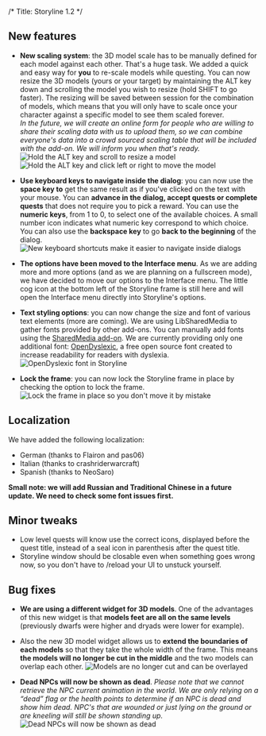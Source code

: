 /*
Title: Storyline 1.2
*/

## New features

- **New scaling system**: the 3D model scale has to be manually defined for each model against each other. That's a huge task. We added a quick and easy way for **you** to re-scale models while questing. You can now resize the 3D models (yours or your target) by maintaining the ALT key down and scrolling the model you wish to resize (hold SHIFT to go faster). The resizing will be saved between session for the combination of models, which means that you will only have to scale once your character against a specific model to see them scaled forever.  
 _In the future, we will create an online form for people who are willing to share their scaling data with us to upload them, so we can combine everyone's data into a crowd sourced scaling table that will be included with the add-on. We will inform you when that's ready._  
![Hold the ALT key and scroll to resize a model](http://totalrp3.info/documentation/changelogs/1_2_scaling_1.png) 
![Hold the ALT key and click left or right to move the model](http://totalrp3.info/documentation/changelogs/1_2_scaling_3.png)

- **Use keyboard keys to navigate inside the dialog**: you can now use the **space key to** get the same result as if you've clicked on the text with your mouse. You can **advance in the dialog, accept quests or complete quests** that does not require you to pick a reward. You can use the **numeric keys**, from 1 to 0, to select one of the available choices. A small number icon indicates what numeric key correspond to which choice. You can also use the **backspace key** to go **back to the beginning** of the dialog.
![New keyboard shortcuts make it easier to navigate inside dialogs](http://totalrp3.info/documentation/changelogs/1_2_keyboard_shortcuts.png)

- **The options have been moved to the Interface menu**. As we are adding more and more options (and as we are planning on a fullscreen mode), we have decided to move our options to the Interface menu. The little cog icon at the bottom left of the Storyline frame is still here and will open the Interface menu directly into Storyline's options.

- **Text styling options**: you can now change the size and font of various text elements (more are coming). We are using LibSharedMedia to gather fonts provided by other add-ons. You can manually add fonts using the [SharedMedia add-on](http://www.curse.com/addons/wow/sharedmedia). We are currently providing only one additional font: [OpenDyslexic](http://opendyslexic.org), a free open source font created to increase readability for readers with dyslexia.  
![OpenDyslexic font in Storyline](http://totalrp3.info/documentation/changelogs/1_2_fonts.png)

- **Lock the frame**: you can now lock the Storyline frame in place by checking the option to lock the frame.
![Lock the frame in place so you don't move it by mistake](http://totalrp3.info/documentation/changelogs/1_2_lock_frame.png)

## Localization

We have added the following localization:

- German (thanks to Flairon and pas06)
- Italian (thanks to crashriderwarcraft)
- Spanish (thanks to NeoSaro)

**Small note: we will add Russian and Traditional Chinese in a future update. We need to check some font issues first.**

## Minor tweaks

- Low level quests will know use the correct icons, displayed before the quest title, instead of a seal icon in parenthesis after the quest title.
- Storyline window should be closable even when something goes wrong now, so you don't have to /reload your UI to unstuck yourself.

## Bug fixes

- **We are using a different widget for 3D models**. One of the advantages of this new widget is that **models feet are all on the same levels** (previously dwarfs were higher and dryads were lower for example).

- Also the new 3D model widget allows us to **extend the boundaries of each models** so that they take the whole width of the frame. This means **the models will no longer be cut in the middle** and the two models can overlap each other.
![Models are no longer cut and can be overlayed](http://totalrp3.info/documentation/changelogs/1_2_models_boundaries.png)

- **Dead NPCs will now be shown as dead**. _Please note that we cannot retrieve the NPC current animation in the world. We are only relying on a “dead” flag or the health points to determine if an NPC is dead and show him dead. NPC's that are wounded or just lying on the ground or are kneeling will still be shown standing up._
![Dead NPCs will now be shown as dead](http://totalrp3.info/documentation/changelogs/1_2_dead_npcs.png)